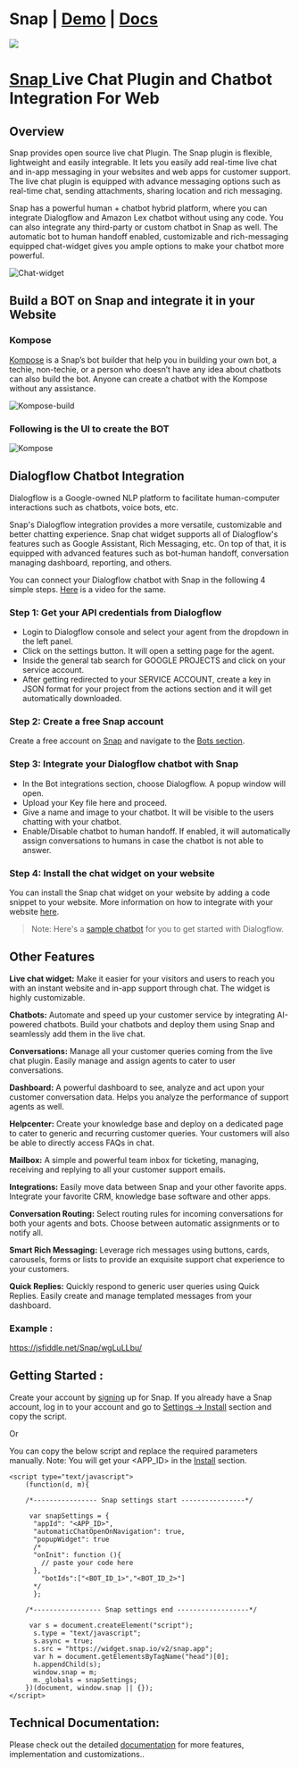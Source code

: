 # Snap | [Demo](https://www.snap.io/livechat-demo?appId=snap-support) | [Docs](https://docs.snap.io/docs/web-installation.html)

<img src="https://snap-prod.s3.amazonaws.com/logo/Header.jpg" />

# [Snap ](https://www.snap.io/?utm_source=github&utm_medium=readme&utm_campaign=web)Live Chat Plugin and Chatbot Integration For Web


## Overview

Snap provides open source live chat Plugin. The Snap plugin is flexible, lightweight and easily integrable. 
It lets you easily add real-time live chat and in-app messaging in your websites and web apps for customer support. The live chat plugin is equipped with advance messaging options such as real-time chat, sending attachments, sharing location and rich messaging.

Snap has a powerful human + chatbot hybrid platform, where you can integrate Dialogflow and Amazon Lex chatbot without using any code. You can also integrate any third-party or custom chatbot in Snap as well. The automatic bot to human handoff enabled, customizable and rich-messaging equipped chat-widget gives you ample options to make your chatbot more powerful. 

![Chat-widget](https://user-images.githubusercontent.com/32258004/95323958-9dd83c00-08bc-11eb-8744-bbf33140e00d.png)



## Build a BOT on Snap and integrate it in your Website 

### Kompose

[Kompose](https://dashboard.snap.io/bots/bot-builder) is a Snap’s bot builder that help you in building your own bot, a techie, non-techie, or a person who doesn’t have any idea about chatbots can also build the bot. Anyone can create a chatbot with the Kompose without any assistance.

![Kompose-build](https://user-images.githubusercontent.com/38066371/87525821-a519f000-c6a7-11ea-90d6-97e8fab4d1b3.gif)



### Following is the UI to create the BOT

![Kompose](https://user-images.githubusercontent.com/32258004/95324271-1808c080-08bd-11eb-9bed-768e87977648.png)




## Dialogflow Chatbot Integration

Dialogflow is a Google-owned NLP platform to facilitate human-computer interactions such as chatbots, voice bots, etc. 

Snap's Dialogflow integration provides a more versatile, customizable and better chatting experience. Snap chat widget supports all of Dialogflow's features such as Google Assistant, Rich Messaging, etc. On top of that, it is equipped with advanced features such as bot-human handoff, conversation managing dashboard, reporting, and others. 

You can connect your Dialogflow chatbot with Snap in the following 4 simple steps. [Here](https://www.youtube.com/watch?v=ZlrFYRwJxS8) is a video for the same. 

### Step 1: Get your API credentials from Dialogflow
- Login to Dialogflow console and select your agent from the dropdown in the left panel.
- Click on the settings button. It will open a setting page for the agent.
- Inside the general tab search for GOOGLE PROJECTS and click on your service account.
- After getting redirected to your SERVICE ACCOUNT, create a key in JSON format for your project from the actions section and it will get automatically downloaded.

### Step 2: Create a free Snap account
Create a free account on [Snap](https://dashboard.snap.io/signup) and navigate to the [Bots section](https://dashboard.snap.io/bots/bot-integrations). 

### Step 3: Integrate your Dialogflow chatbot with Snap
- In the Bot integrations section, choose Dialogflow. A popup window will open.
- Upload your Key file here and proceed.
- Give a name and image to your chatbot. It will be visible to the users chatting with your chatbot.
- Enable/Disable chatbot to human handoff. If enabled, it will automatically assign conversations to humans in case the chatbot is not able to answer.

### Step 4: Install the chat widget on your website
You can install the Snap chat widget on your website by adding a code snippet to your website. More information on how to integrate with your website [here](https://docs.snap.io/docs/web-installation.html). 

> Note: Here's a [sample chatbot](https://docs.snap.io/docs/bot-samples) for you to get started with Dialogflow. 


## Other Features

**Live chat widget:**  Make it easier for your visitors and users to reach you with an instant website and in-app support through chat. The widget is highly customizable. 

**Chatbots:** Automate and speed up your customer service by integrating AI-powered chatbots. Build your chatbots and deploy them using Snap and seamlessly add them in the live chat.

**Conversations:** Manage all your customer queries coming from the live chat plugin. Easily manage and assign agents to cater to user conversations.

**Dashboard:** A powerful dashboard to see, analyze and act upon your customer conversation data. Helps you analyze the performance of support agents as well.

**Helpcenter:** Create your knowledge base and deploy on a dedicated page to cater to generic and recurring customer queries. Your customers will also be able to directly access FAQs in chat.

**Mailbox:** A simple and powerful team inbox for ticketing, managing, receiving and replying to all your customer support emails. 

**Integrations:** Easily move data between Snap and your other favorite apps. Integrate your favorite CRM, knowledge base software and other apps.

**Conversation Routing:** Select routing rules for incoming conversations for both your agents and bots. Choose between automatic assignments or to notify all.

**Smart Rich Messaging:** Leverage rich messages using buttons, cards, carousels, forms or lists to provide an exquisite support chat experience to your customers.

**Quick Replies:** Quickly respond to generic user queries using Quick Replies. Easily create and manage templated messages from your dashboard.

### Example :

https://jsfiddle.net/Snap/wgLuLLbu/

## Getting Started :

Create your account by [signing](https://www.snap.io/?utm_source=github&utm_medium=readme&utm_campaign=web) up for Snap. If you already have a Snap account, log in to your account and go to [Settings -> Install](https://dashboard.snap.io/settings/install) section and copy the script.

Or

You can copy the below script and replace the required parameters manually. Note: You will get your <APP_ID> in the [Install](https://dashboard.snap.io/settings/install) section. 


```
<script type="text/javascript">
    (function(d, m){

    /*---------------- Snap settings start ----------------*/

     var snapSettings = {
      "appId": "<APP_ID>",  
      "automaticChatOpenOnNavigation": true,
      "popupWidget": true
      /*
      "onInit": function (){
        // paste your code here
      },
        "botIds":["<BOT_ID_1>","<BOT_ID_2>"]
      */
      };

    /*----------------- Snap settings end ------------------*/

     var s = document.createElement("script");
      s.type = "text/javascript";
      s.async = true;
      s.src = "https://widget.snap.io/v2/snap.app";
      var h = document.getElementsByTagName("head")[0];
      h.appendChild(s);
      window.snap = m;
      m._globals = snapSettings;
    })(document, window.snap || {});
</script>
```

## Technical Documentation:

Please check out the detailed [documentation](https://docs.snap.io/docs/web-installation.html) for more features, implementation and customizations..
